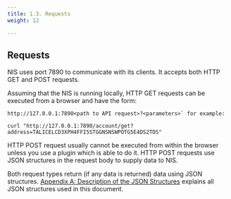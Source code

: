 ```yaml
---
title: 1.3. Requests
weight: 12

---
```

## Requests

NIS uses port 7890 to communicate with its clients. It accepts both HTTP GET and POST requests.

Assuming that the NIS is running locally, HTTP GET requests can be executed from a browser and have the form:

```shell
http://127.0.0.1:7890<path to API request>?<parameters>` for example:

curl "http://127.0.0.1:7890/account/get?address=TALICELCD3XPH4FFI5STGGNSNSWPOTG5E4DS2TOS"
```

HTTP POST request usually cannot be executed from within the browser unless you use a plugin which is able to do it. HTTP POST requests use JSON structures in the request body to supply data to NIS.

Both request types return (if any data is returned) data using JSON structures. [Appendix A: Description of the JSON Structures](error) explains all JSON structures used in this document.